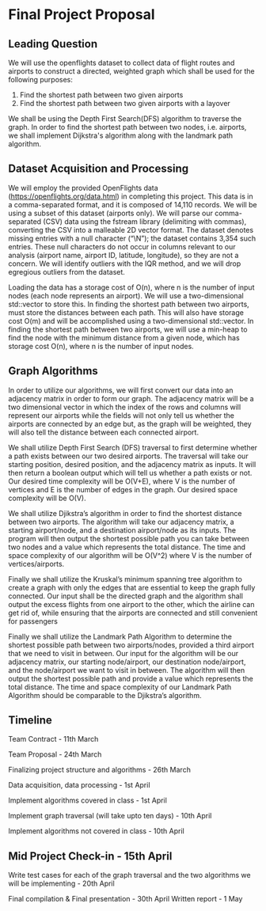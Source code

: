 # Final Project Proposal

## Leading Question
We will use the openflights dataset to collect data of flight routes and airports to construct a directed, weighted graph which shall be used for the following purposes:
1) Find the shortest path between two given airports
2) Find the shortest path between two given airports with a layover

We shall be using the Depth First Search(DFS) algorithm to traverse the graph. In order to find the shortest path between two nodes, i.e. airports, we shall implement Dijkstra's algorithm along with the landmark path algorithm.

## Dataset Acquisition and Processing
We will employ the provided OpenFlights data (https://openflights.org/data.html) in completing this project. This data is in a comma-separated format, and it is composed of 14,110 records. We will be using a subset of this dataset (airports only).
We will parse our comma-separated (CSV) data using the fstream library (delimiting with commas), converting the CSV into a malleable 2D vector format. The dataset denotes missing entries with a null character (“\N”); the dataset contains 3,354 such entries. These null characters do not occur in columns relevant to our analysis (airport name, airport ID, latitude, longitude), so they are not a concern. We will identify outliers with the IQR method, and we will drop egregious outliers from the dataset.

Loading the data has a storage cost of O(n), where n is the number of input nodes (each node represents an airport). We will use a two-dimensional std::vector to store this. In finding the shortest path between two airports, must store the distances between each path. This will also have storage cost O(m) and will be accomplished using a two-dimensional std::vector. In finding the shortest path between two airports, we will use a min-heap to find the node with the minimum distance from a given node, which has storage cost O(n), where n is the number of input nodes.

## Graph Algorithms
In order to utilize our algorithms, we will first convert our data into an adjacency matrix in order to form our graph. The adjacency matrix will be a two dimensional vector in which the index of the rows and columns will represent our airports while the fields will not only tell us whether the airports are connected by an edge but, as the graph will be weighted, they will also tell the distance between each connected airport.

We shall utilize Depth First Search (DFS) traversal to first determine whether a path exists between our two desired airports. The traversal will take our starting position, desired position, and the adjacency matrix as inputs. It will then return a boolean output which will tell us whether a path exists or not. Our desired time complexity will be O(V+E), where V is the number of vertices and E is the number of edges in the graph. Our desired space complexity will be O(V).

We shall utilize Djikstra’s algorithm in order to find the shortest distance between two airports. The algorithm will take our adjacency matrix, a starting airport/node, and a destination airport/node as its inputs. The program will then output the shortest possible path you can take between two nodes and a value which represents the total distance. The time and space complexity of our algorithm will be O(V^2) where V is the number of vertices/airports. 


Finally we shall utilize the Kruskal’s minimum spanning tree algorithm to create a graph with only the edges that are essential to keep the graph fully connected. Our input shall be the directed graph and the algorithm shall output the excess flights from one airport to the other, which the airline can get rid of, while ensuring that the airports are connected and still convenient for passengers

Finally we shall utilize the Landmark Path Algorithm to determine the shortest possible path between two airports/nodes, provided a third airport that we need to visit in between. Our input for the algorithm will be our adjacency matrix, our starting node/airport, our destination node/airport, and the node/airport we want to visit in between. The algorithm will then output the shortest possible path and provide a value which represents the total distance. The time and space complexity of our Landmark Path Algorithm should be comparable to the Djikstra’s algorithm.


## Timeline 

Team Contract - 11th March

Team Proposal - 24th March 

Finalizing project structure and algorithms - 26th March 

Data acquisition, data processing - 1st April 

Implement algorithms covered in class - 1st April 

Implement graph traversal (will take upto ten days) - 10th April 

Implement algorithms not covered in class - 10th April 

## Mid Project Check-in - 15th April 

Write test cases for each of the graph traversal and the two algorithms we will be implementing - 20th April 

Final compilation & Final presentation - 30th April 
Written report - 1 May




